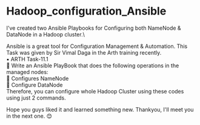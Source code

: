# Hadoop_configuration_Ansible

I've created two Ansible Playbooks for Configuring both NameNode & DataNode in a Hadoop cluster.\

Ansible is a great tool for Configuration Management & Automation. This Task was given by Sir Vimal Daga in the Arth training recently.\
▪️ ARTH Task-11.1\
🔰 Write an Ansible PlayBook that does the following operations in the managed nodes:\
🔹 Configures NameNode\
🔹 Configure DataNode\
Therefore, you can configure whole Hadoop Cluster using these codes using just 2 commands.

Hope you guys liked it and learned something new. Thankyou, I'll meet you in the next one. 😊
